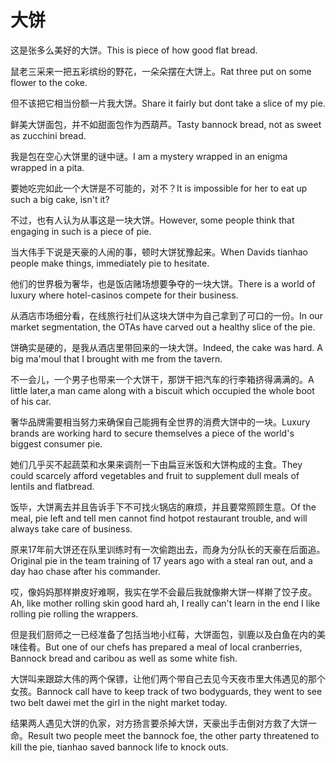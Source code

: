 # 大饼

<p><span class="chinese">这是张多么美好的大饼。</span><span class="english">This is piece of how good flat bread.</span></p>

<p><span class="chinese">鼠老三采来一把五彩缤纷的野花，一朵朵摆在大饼上。</span><span class="english">Rat three put on some flower to the coke.</span></p>

<p><span class="chinese">但不该把它相当份额一片我大饼。</span><span class="english">Share it fairly but dont take a slice of my pie.</span></p>

<p><span class="chinese">鲜美大饼面包，并不如甜面包作为西葫芦。</span><span class="english">Tasty bannock bread, not as sweet as zucchini bread.</span></p>

<p><span class="chinese">我是包在空心大饼里的谜中谜。</span><span class="english">I am a mystery wrapped in an enigma wrapped in a pita.</span></p>

<p><span class="chinese">要她吃完如此一个大饼是不可能的，对不？</span><span class="english">It is impossible for her to eat up such a big cake, isn't it?</span></p>

<p><span class="chinese">不过，也有人认为从事这是一块大饼。</span><span class="english">However, some people think that engaging in such is a piece of pie.</span></p>

<p><span class="chinese">当大伟手下说是天豪的人闹的事，顿时大饼犹豫起来。</span><span class="english">When Davids tianhao people make things, immediately pie to hesitate.</span></p>

<p><span class="chinese">他们的世界极为奢华，也是饭店赌场想要争夺的一块大饼。</span><span class="english">There is a world of luxury where hotel-casinos compete for their business.</span></p>

<p><span class="chinese">从酒店市场细分看，在线旅行社们从这块大饼中为自己拿到了可口的一份。</span><span class="english">In our market segmentation, the OTAs have carved out a healthy slice of the pie.</span></p>

<p><span class="chinese">饼确实是硬的，是我从酒店里带回来的一块大饼。</span><span class="english">Indeed, the cake was hard. A big ma'moul that I brought with me from the tavern.</span></p>

<p><span class="chinese">不一会儿，一个男子也带来一个大饼干，那饼干把汽车的行李箱挤得满满的。</span><span class="english">A little later,a man came along with a biscuit which occupied the whole boot of his car.</span></p>

<p><span class="chinese">奢华品牌需要相当努力来确保自己能拥有全世界的消费大饼中的一块。</span><span class="english">Luxury brands are working hard to secure themselves a piece of the world's biggest consumer pie.</span></p>

<p><span class="chinese">她们几乎买不起蔬菜和水果来调剂一下由扁豆米饭和大饼构成的主食。</span><span class="english">They could scarcely afford vegetables and fruit to supplement dull meals of lentils and flatbread.</span></p>

<p><span class="chinese">饭毕，大饼离去并且告诉手下不可找火锅店的麻烦，并且要常照顾生意。</span><span class="english">Of the meal, pie left and tell men cannot find hotpot restaurant trouble, and will always take care of business.</span></p>

<p><span class="chinese">原来17年前大饼还在队里训练时有一次偷跑出去，而身为分队长的天豪在后面追。</span><span class="english">Original pie in the team training of 17 years ago with a steal ran out, and a day hao chase after his commander.</span></p>

<p><span class="chinese">哎，像妈妈那样擀皮好难啊，我实在学不会最后我就像擀大饼一样擀了饺子皮。</span><span class="english">Ah, like mother rolling skin good hard ah, I really can't learn in the end I like rolling pie rolling the wrappers.</span></p>

<p><span class="chinese">但是我们厨师之一已经准备了包括当地小红莓，大饼面包，驯鹿以及白鱼在内的美味佳肴。</span><span class="english">But one of our chefs has prepared a meal of local cranberries, Bannock bread and caribou as well as some white fish.</span></p>

<p><span class="chinese">大饼叫来跟踪大伟的两个保镖，让他们两个带自己去见今天夜市里大伟遇见的那个女孩。</span><span class="english">Bannock call have to keep track of two bodyguards, they went to see two belt dawei met the girl in the night market today.</span></p>

<p><span class="chinese">结果两人遇见大饼的仇家，对方扬言要杀掉大饼，天豪出手击倒对方救了大饼一命。</span><span class="english">Result two people meet the bannock foe, the other party threatened to kill the pie, tianhao saved bannock life to knock outs.</span></p>

